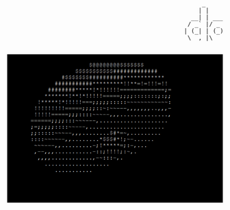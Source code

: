 
<pre>
                                                      _                   _         
                                                     | |                 | |        
                                                   __| | ___  _ __  _   _| |_   ___ 
                                                  / _` |/ _ \| '_ \| | | | __| / __|
                                                 | (_| | (_) | | | | |_| | |_ | (__ 
                                                  \__,_|\___/|_| |_|\__,_|\__(_)___|
</pre>
&nbsp;&nbsp;&nbsp;&nbsp;&nbsp;&nbsp;&nbsp;&nbsp;&nbsp;&nbsp;&nbsp;&nbsp;&nbsp;&nbsp;&nbsp;&nbsp;&nbsp;&nbsp;&nbsp;&nbsp;&nbsp;&nbsp;&nbsp;&nbsp;&nbsp;&nbsp;&nbsp;&nbsp;&nbsp;&nbsp;&nbsp;&nbsp;&nbsp;&nbsp;&nbsp;&nbsp;
![donut](assets/do.gif)
<!---donut.c|Andy Sloan-->
